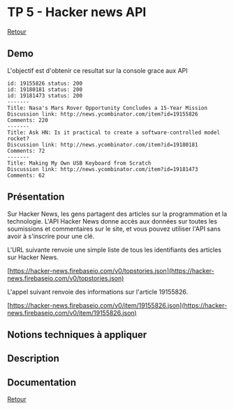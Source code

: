 # TP 5 - Hacker news API

[Retour](../README.md)


## Demo

L'objectif est d'obtenir ce resultat sur la console grace aux API 

```
id: 19155826 status: 200
id: 19180181 status: 200
id: 19181473 status: 200
-------
Title: Nasa's Mars Rover Opportunity Concludes a 15-Year Mission
Discussion link: http://news.ycombinator.com/item?id=19155826
Comments: 220
-------
Title: Ask HN: Is it practical to create a software-controlled model rocket?
Discussion link: http://news.ycombinator.com/item?id=19180181
Comments: 72
-------
Title: Making My Own USB Keyboard from Scratch
Discussion link: http://news.ycombinator.com/item?id=19181473
Comments: 62
```

## Présentation

Sur Hacker News, les gens partagent des articles sur la programmation et la technologie. L'API Hacker News donne accès aux données sur toutes les soumissions et commentaires sur le site, et vous pouvez utiliser l'API sans avoir à s'inscrire pour une clé.

L'URL suivante renvoie une simple liste de tous les identifiants des articles sur Hacker News.

[https://hacker-news.firebaseio.com/v0/topstories.json](https://hacker-news.firebaseio.com/v0/topstories.json)

L'appel suivant renvoie des informations sur l'article 19155826.

[https://hacker-news.firebaseio.com/v0/item/19155826.json](https://hacker-news.firebaseio.com/v0/item/19155826.json)


## Notions techniques à appliquer


## Description


## Documentation


[Retour](../README.md)
